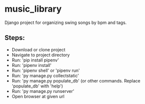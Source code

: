 # music_library
Django project for organizing swing songs by bpm and tags.

## Steps:
* Download or clone project
* Navigate to project directory
* Run: 'pip install pipenv'
* Run: 'pipenv install'
* Run: 'pipenv shell' or 'pipenv run'
* Run: 'py manage.py collectstatic'
* Run: 'py manage.py populate_db' (or other commands. Replace 'populate_db' with 'help')
* Run: 'py manage.py runserver'
* Open browser at given url
